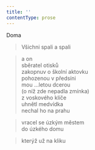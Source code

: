 ```yaml
---
title: ''
contentType: prose
---
```


Doma

> Všichni spali a spali

> a on  
> sběratel otisků  
> zakopnuv o školní aktovku  
> pohozenou v předsíni  
> mou …letou dcerou  
> (o níž zde nepadla zmínka)  
> z voskového klíče  
> uhnětl medvídka  
> nechal ho na prahu

> vracel se úzkým městem  
> do úzkého domu

> kterýž už na kliku
